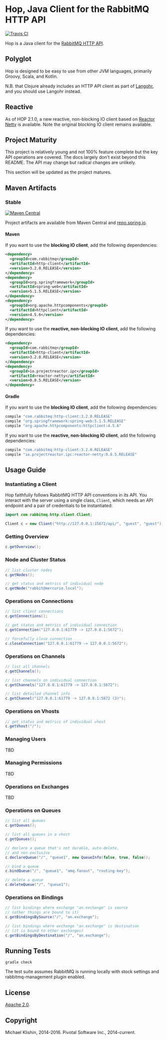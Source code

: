 # Hop, Java Client for the RabbitMQ HTTP API

[![Travis CI](https://travis-ci.org/rabbitmq/hop.svg?branch=master)](https://travis-ci.org/rabbitmq/hop)

Hop is a Java client for the [RabbitMQ HTTP API](https://raw.githack.com/rabbitmq/rabbitmq-management/v3.7.5/priv/www/api/index.html).


## Polyglot

Hop is designed to be easy to use from other JVM languages, primarily Groovy, Scala,
and Kotlin.

N.B. that Clojure already includes an HTTP API client as part of [Langohr](http://clojurerabbitmq.info),
and you should use Langohr instead.

## Reactive

As of HOP 2.1.0, a new reactive, non-blocking IO client based on [Reactor Netty](https://projectreactor.io/) is available. Note
the original blocking IO client remains available.

## Project Maturity

This project is relatively young and not 100% feature complete but the key API operations are covered.
The docs largely don't exist beyond this README. The API may change but radical changes are unlikely.

This section will be updated as the project matures.


## Maven Artifacts

### Stable

[![Maven Central](https://maven-badges.herokuapp.com/maven-central/com.rabbitmq/http-client/badge.svg)](https://maven-badges.herokuapp.com/maven-central/com.rabbitmq/http-client)

Project artifacts are available from Maven Central and [repo.spring.io](https://repo.spring.io).

#### Maven

If you want to use the **blocking IO client**, add the following dependencies:

```xml
<dependency>
  <groupId>com.rabbitmq</groupId>
  <artifactId>http-client</artifactId>
  <version>3.2.0.RELEASE</version>
</dependency>
<dependency>
  <groupId>org.springframework</groupId>
  <artifactId>spring-web</artifactId>
  <version>5.1.5.RELEASE</version>
</dependency>
<dependency>
  <groupId>org.apache.httpcomponents</groupId>
  <artifactId>httpclient</artifactId>
  <version>4.5.6</version>
</dependency>
```

If you want to use the **reactive, non-blocking IO client**, add the following dependencies:

```xml
<dependency>
  <groupId>com.rabbitmq</groupId>
  <artifactId>http-client</artifactId>
  <version>3.2.0.RELEASE</version>
</dependency>
<dependency>
  <groupId>io.projectreactor.ipc</groupId>
  <artifactId>reactor-netty</artifactId>
  <version>0.8.5.RELEASE</version>
</dependency>
```

#### Gradle

If you want to use the **blocking IO client**, add the following dependencies:

```groovy
compile "com.rabbitmq:http-client:3.2.0.RELEASE"
compile "org.springframework:spring-web:5.1.5.RELEASE"
compile "org.apache.httpcomponents:httpclient:4.5.6"
```

If you want to use the **reactive, non-blocking IO client**, add the following dependencies:

```groovy
compile "com.rabbitmq:http-client:3.2.0.RELEASE"
compile "io.projectreactor.ipc:reactor-netty:0.8.5.RELEASE"
```

## Usage Guide

### Instantiating a Client

Hop faithfully follows RabbitMQ HTTP API conventions in its API. You interact with the server
using a single class, `Client`, which needs an API endpoint and
a pair of credentials to be instantiated:

``` java
import com.rabbitmq.http.client.Client;

Client c = new Client("http://127.0.0.1:15672/api/", "guest", "guest");
```

### Getting Overview

``` java
c.getOverview();
```


### Node and Cluster Status

``` java
// list cluster nodes
c.getNodes();

// get status and metrics of individual node
c.getNode("rabbit@mercurio.local");
```


### Operations on Connections

``` java
// list client connections
c.getConnections();

// get status and metrics of individual connection
c.getConnection("127.0.0.1:61779 -> 127.0.0.1:5672");

// forcefully close connection
c.closeConnection("127.0.0.1:61779 -> 127.0.0.1:5672");
```

### Operations on Channels

``` java
// list all channels
c.getChannels();

// list channels on individual connection
c.getChannels("127.0.0.1:61779 -> 127.0.0.1:5672");

// list detailed channel info
c.getChannel("127.0.0.1:61779 -> 127.0.0.1:5672 (3)");
```


### Operations on Vhosts

``` java
// get status and metrics of individual vhost
c.getVhost("/");
```


### Managing Users

TBD


### Managing Permissions

TBD


### Operations on Exchanges

TBD


### Operations on Queues

``` java
// list all queues
c.getQueues();

// list all queues in a vhost
c.getQueues();

// declare a queue that's not durable, auto-delete,
// and non-exclusive
c.declareQueue("/", "queue1", new QueueInfo(false, true, false));

// bind a queue
c.bindQueue("/", "queue1", "amq.fanout", "routing-key");

// delete a queue
c.deleteQueue("/", "queue1");
```

### Operations on Bindings

``` java
// list bindings where exchange "an.exchange" is source
// (other things are bound to it)
c.getBindingsBySource("/", "an.exchange");

// list bindings where exchange "an.exchange" is destination
// (it is bound to other exchanges)
c.getBindingsByDestination("/", "an.exchange");
```


## Running Tests

    gradle check

The test suite assumes RabbitMQ is running locally with
stock settings and rabbitmq-management plugin enabled.


## License

[Apache 2.0](https://www.apache.org/licenses/LICENSE-2.0.html).


## Copyright

Michael Klishin, 2014-2016.
Pivotal Software Inc., 2014-current.
